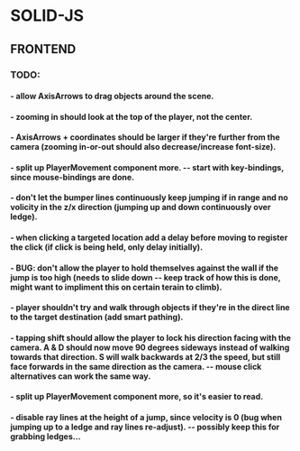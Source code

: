 # SOLID-JS

## FRONTEND

### TODO:

#### - allow AxisArrows to drag objects around the scene.

#### - zooming in should look at the top of the player, not the center.

#### - AxisArrows + coordinates should be larger if they're further from the camera (zooming in-or-out should also decrease/increase font-size).

#### - split up PlayerMovement component more. -- start with key-bindings, since mouse-bindings are done.

#### - don't let the bumper lines continuously keep jumping if in range and no volicity in the z/x direction (jumping up and down continuously over ledge).

#### - when clicking a targeted location add a delay before moving to register the click (if click is being held, only delay initially).

#### - BUG: don't allow the player to hold themselves against the wall if the jump is too high (needs to slide down -- keep track of how this is done, might want to impliment this on certain terain to climb).

#### - player shouldn't try and walk through objects if they're in the direct line to the target destination (add smart pathing).

#### - tapping shift should allow the player to lock his direction facing with the camera. A & D should now move 90 degrees sideways instead of walking towards that direction. S will walk backwards at 2/3 the speed, but still face forwards in the same direction as the camera. -- mouse click alternatives can work the same way.

#### - split up PlayerMovement component more, so it's easier to read.

#### - disable ray lines at the height of a jump, since velocity is 0 (bug when jumping up to a ledge and ray lines re-adjust). -- possibly keep this for grabbing ledges...
